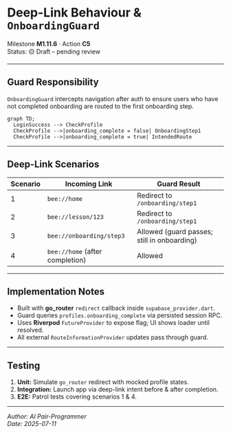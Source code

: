 # Deep-Link Behaviour & `OnboardingGuard`

Milestone **M1.11.6** · Action **C5**\
Status: 🟡 Draft – pending review

---

## Guard Responsibility

`OnboardingGuard` intercepts navigation after auth to ensure users who have not
completed onboarding are routed to the first onboarding step.

```mermaid
graph TD;
  LoginSuccess --> CheckProfile
  CheckProfile -->|onboarding_complete = false| OnboardingStep1
  CheckProfile -->|onboarding_complete = true| IntendedRoute
```

---

## Deep-Link Scenarios

| Scenario | Incoming Link                   | Guard Result                                |
| -------- | ------------------------------- | ------------------------------------------- |
| 1        | `bee://home`                    | Redirect to `/onboarding/step1`             |
| 2        | `bee://lesson/123`              | Redirect to `/onboarding/step1`             |
| 3        | `bee://onboarding/step3`        | Allowed (guard passes; still in onboarding) |
| 4        | `bee://home` (after completion) | Allowed                                     |

---

## Implementation Notes

- Built with **go_router** `redirect` callback inside `supabase_provider.dart`.
- Guard queries `profiles.onboarding_complete` via persisted session RPC.
- Uses **Riverpod** `FutureProvider` to expose flag; UI shows loader until
  resolved.
- All external `RouteInformationProvider` updates pass through guard.

---

## Testing

1. **Unit:** Simulate `go_router` redirect with mocked profile states.
2. **Integration:** Launch app via deep-link intent before & after completion.
3. **E2E:** Patrol tests covering scenarios 1 & 4.

---

_Author: AI Pair-Programmer\
Date: 2025-07-11_
